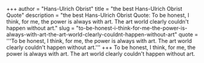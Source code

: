 +++
author = "Hans-Ulrich Obrist"
title = "the best Hans-Ulrich Obrist Quote"
description = "the best Hans-Ulrich Obrist Quote: To be honest, I think, for me, the power is always with art. The art world clearly couldn't happen without art."
slug = "to-be-honest-i-think-for-me-the-power-is-always-with-art-the-art-world-clearly-couldnt-happen-without-art"
quote = '''To be honest, I think, for me, the power is always with art. The art world clearly couldn't happen without art.'''
+++
To be honest, I think, for me, the power is always with art. The art world clearly couldn't happen without art.
